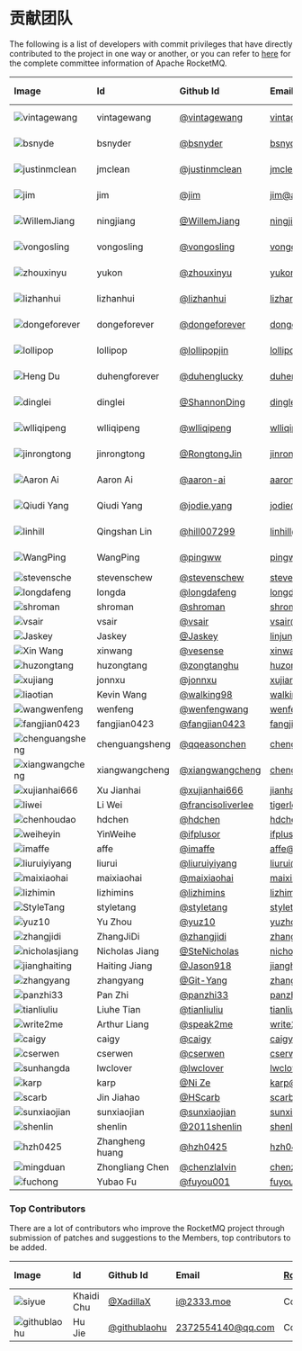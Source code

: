 # 贡献团队

The following is a list of developers with commit privileges that have directly contributed to the project in one way or another, or you can refer to [here](https://projects.apache.org/committee.html?rocketmq) for the complete committee information of Apache RocketMQ.

|Image| Id| Github Id | Email |[Roles](https://www.apache.org/foundation/how-it-works.html#roles)| Time Zone|
|:---|:---|:---|:---|:---|:---|
|![vintagewang](/about/vintagewang.jpeg)|vintagewang|[@vintagewang](https://github.com/vintagewang)|vintagewang@apache.org |PMC Chair| +8|
|![bsnyde](/about/bsnyder.jpeg)|bsnyder| [@bsnyder](https://github.com/bsnyder)|bsnyder@apache.org |PMC Member| -7 |
|![justinmclean](/about/justinmclean.jpeg)|jmclean| [@justinmclean](https://github.com/justinmclean)|jmclean@apache.org |PMC Member| +11 |
|![jim](/about/jim.jpg)|jim| [@jim](https://github.com/jimjag)|jim@apache.org |PMC Member| -7 |
|![WillemJiang](/about/WillemJiang.jpeg)|ningjiang| [@WillemJiang](https://github.com/WillemJiang)|ningjiang@apache.org |PMC Member| +8 |
|![vongosling](/about/vongosling.jpeg)|vongosling|[@vongosling](https://github.com/vongosling)|vongosling@apache.org |PMC Member| +8 |
|![zhouxinyu](/about/zhouxinyu.png)|yukon|[@zhouxinyu](https://github.com/zhouxinyu)|yukon@apache.org |PMC Member| +8 |
|![lizhanhui](/about/lizhanhui.jpg)|lizhanhui|[@lizhanhui](https://github.com/lizhanhui)|lizhanhui@apache.org |PMC Member| +8 |
|![dongeforever](/about/dongeforever.jpeg)|dongeforever|[@dongeforever](https://github.com/dongeforever)|dongeforever@apache.org |PMC Member| +8 |
|![lollipop](/about/lollipop.jpeg)|lollipop|[@lollipopjin](https://github.com/lollipopjin)|lollipop@apache.org |PMC Member| +8 |
|![Heng Du](/about/duhengforever.jpeg)|duhengforever|[@duhenglucky](https://github.com/duhenglucky)|duhengforever@apache.org |PMC Member| +8 |
|![dinglei](/about/dinglei.jpg)|dinglei|[@ShannonDing](https://github.com/ShannonDing)|dinglei@apache.org |PMC Member| +8 |
|![wlliqipeng](/about/liqipeng.jpeg)|wlliqipeng|[@wlliqipeng](https://github.com/wlliqipeng)|wlliqipeng@apache.org |PMC Member| +8 |
|![jinrongtong](/about/jinrongtong.jpg)|jinrongtong| [@RongtongJin](https://github.com/RongtongJin)|jinrongtong@apache.org|PMC Member| +8 |
|![Aaron Ai](/about/aaronai.png)|Aaron Ai| [@aaron-ai](https://github.com/aaron-ai)|aaronai@apache.org|PMC Member| +8 |
|![Qiudi Yang](/about/manhong.png)|Qiudi Yang| [@jodie.yang](https://github.com/YangJodie)|jodie@apache.org|PMC Member| +8 |
|![linhill](/about/linqingshan.png)| Qingshan Lin| [@hill007299](https://github.com/hill007299)|linhill@apache.org|PMC Member| +8 |
|![WangPing](/about/pingww.jpg)|WangPing| [@pingww](https://github.com/pingww)|pingww@apache.org|PMC Member| +8 |
|![stevensche](/about/stevenschew.png)|stevenschew|[@stevenschew](https://github.com/stevenschew)|stevenschew@apache.org |Committer| +8 |
|![longdafeng](/about/longdafeng.jpeg)|longda|[@longdafeng](https://github.com/longdafeng)|longda@apache.org |Committer| +8 |
|![shroman](/about/rshtykh.png)|shroman|[@shroman](https://github.com/shroman)|shroman@apache.org |Committer| +9 |
|![vsair](/about/vsair.png)|vsair|[@vsair](https://github.com/vsair)|vsair@apache.org |Committer| +8 |
|![Jaskey](/about/Jaskey.jpeg)|Jaskey|[@Jaskey](https://github.com/jaskey)|linjunjie@apache.org |Committer| +8 |
|![Xin Wang](/about/XinWang.jpeg)|xinwang|[@vesense](https://github.com/vesense)|xinwang@apache.org |Committer| +8 |
|![huzongtang](/about/huzongtang.jpeg)|huzongtang|[@zongtanghu](https://github.com/zongtanghu)|huzongtang@apache.org |Committer| +8 |
|![xujiang](/about/xujiang.jpg)|jonnxu| [@jonnxu](https://github.com/jonnxu)|xujiang@apache.org|Committer| +8 |
|![liaotian](/about/liaotian.jpeg)|Kevin Wang| [@walking98](https://github.com/walking98)|walking98@apache.org|Committer| +8 |
|![wangwenfeng](/about/wangwenfeng.jpeg)|wenfeng| [@wenfengwang](https://github.com/wenfengwang)|wenfeng@apache.org|Committer| +8 |
|![fangjian0423](/about/fangjian.jpeg)|fangjian0423| [@fangjian0423](https://github.com/fangjian0423)|fangjian0423@apache.org|Committer| +8 |
|![chenguangsheng](/about/chenguangsheng.jpg)|chenguangsheng| [@qqeasonchen](https://github.com/qqeasonchen)|chenguangsheng@apache.org|Committer| +8 |
|![xiangwangcheng](/about/chengxiangwang.jpeg)|xiangwangcheng| [@xiangwangcheng](https://github.com/xiangwangcheng)|chengxiangwang@apache.org|Committer| +8 |
|![xujianhai666](/about/xujianhai.jpeg)|Xu Jianhai| [@xujianhai666](https://github.com/xujianhai666)|jianhaixu@apache.org|Committer| +8 |
|![liwei](/about/liwei.jpeg)|Li Wei| [@francisoliverlee](https://github.com/francisoliverlee)|tigerlee@apache.org|Committer| +8 |
|![chenhoudao](/about/chenhoudao.jpeg)|hdchen| [@hdchen](https://github.com/hdchen)|hdchen@apache.org|Committer| +8 |
|![weiheyin](/about/yinweihe.jpeg)|YinWeihe| [@ifplusor](https://github.com/ifplusor)|ifplusor@apache.org|Committer| +8 |
|![imaffe](/about/affe.jpeg)|affe| [@imaffe](https://github.com/imaffe)|affe@apache.org|Committer| +8 |
|![liuruiyiyang](/about/liurui.jpeg)|liurui| [@liuruiyiyang](https://github.com/liuruiyiyang)|liurui@apache.org|Committer| +8 |
|![maixiaohai](/about/zhangxu.png)|maixiaohai|[@maixiaohai](https://github.com/maixiaohai)|maixiaohai@apache.org|Committer| +8 |
|![lizhimin](/about/lizhimin.jpg)|lizhimins| [@lizhimins](https://github.com/lizhimins)|lizhimin@apache.org|Committer| +8 |
|![StyleTang](/about/styletang.jpeg)|styletang| [@styletang](https://github.com/styletang)|styletang@apache.org|Committer| +8 |
|![yuz10](/about/yuz10.jpeg)|Yu Zhou| [@yuz10](https://github.com/yuz10)|yuzhou@apache.org|Committer| +8 |
|![zhangjidi](/about/zhangjidi.jpeg)|ZhangJiDi| [@zhangjidi](https://github.com/zhangjidi2016)|zhangjidi@apache.org|Committer| +8 |
|![nicholasjiang](/about/nicholasjiang.jpg)|Nicholas Jiang| [@SteNicholas](https://github.com/SteNicholas)|nicholasjiang@apache.org|Committer| +8 |
|![jianghaiting](/about/jianghaiting.jpeg)|Haiting Jiang| [@Jason918](https://github.com/Jason918)|jianghaiting@apache.org|Committer| +8 |
|![zhangyang](/about/zhangyang.jpg)|zhangyang| [@Git-Yang](https://github.com/Git-Yang)|zhangyang@apache.org|Committer| +8 |
|![panzhi33](/about/panzhi.jpg)|Pan Zhi| [@panzhi33](https://github.com/panzhi33)|panzhi33@apache.org|Committer| +8 |
|![tianliuliu](/about/tianliuhe.png)|Liuhe Tian| [@tianliuliu](https://github.com/tianliuliu)|tianliuliu@apache.org|Committer| +8 |
|![write2me](/about/write2me.jpeg)|Arthur Liang| [@speak2me](https://github.com/speak2me)|write2me@apache.org|Committer| +8 |
|![caigy](/about/caigy.jpg)|caigy| [@caigy](https://github.com/caigy)|caigy@apache.org|Committer| +8 |
|![cserwen](/about/cserwen.jpeg)|cserwen| [@cserwen](https://github.com/cserwen)|cserwen@apache.org|Committer| +8 |
|![sunhangda](/about/sunhangda.jpg)|lwclover| [@lwclover](https://github.com/lwclover)|lwclover@apache.org|Committer| +8 |
|![karp](/about/karp.jpg)|karp| [@Ni Ze](https://github.com/ni-ze)|karp@apache.org|Committer| +8 |
|![scarb](/about/scarb.jpg)|Jin Jiahao| [@HScarb](https://github.com/HScarb)|scarb@apache.org|Committer| +8 |
|![sunxiaojian](/about/sunxiaojian.jpg)|sunxiaojian| [@sunxiaojian](https://github.com/sunxiaojian)|sunxiaojian@apache.org|Committer| +8 |
|![shenlin](/about/shenlin.jpg)|shenlin| [@2011shenlin](https://github.com/2011shenlin)|shenlin@apache.org|Committer| +8 |
|![hzh0425](/about/hzh0425.jpg)|Zhangheng huang| [@hzh0425](https://github.com/hzh0425) |hzh0425@apache.org|Committer| +8 |
|![mingduan](/about/mingduan.png)|Zhongliang Chen| [@chenzlalvin](https://github.com/chenzlalvin) |chenzlalvin@apache.org|Committer| +8 |
|![fuchong](/about/fuchong.png)|Yubao Fu| [@fuyou001](https://github.com/fuyou001) |fuyou@apache.org|Committer| +8 |

### Top Contributors

There are a lot of contributors who improve the RocketMQ project through submission of patches and suggestions to the Members, top contributors to be added.

|Image| Id| Github Id | Email |[Roles](https://www.apache.org/foundation/how-it-works.html#roles)| Time Zone|
|:---|:---|:---|:---|:---|:---|
|![siyue](/about/siyue.jpeg)|Khaidi Chu| [@XadillaX](https://github.com/XadillaX)|i@2333.moe|Contributor| +8 |
|![githublaohu](/about/hujie.png)|Hu Jie| [@githublaohu](https://github.com/githublaohu)|2372554140@qq.com|Contributor| +8 |
